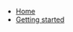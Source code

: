 - [Home](/ "Home | Test knowledge base")
- [Getting started](getting-started.md "Getting started | Test knowledge base")

